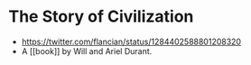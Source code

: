 # The Story of Civilization
- https://twitter.com/flancian/status/1284402588801208320
- A [[book]] by Will and Ariel Durant.
